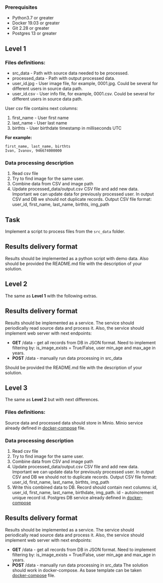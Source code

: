 ### Prerequisites

* Python3.7 or greater
* Docker 19.03 or greater
* Git 2.28 or greater
* Postgres 13 or greater

## Level 1

### Files definitions:

- src_data - Path with source data needed to be processed.
- processed_data - Path with output processed data.
- user_id.jpg - User image file, for example, 0001.jpg. Could be several for different users in source data path.
- user_id.csv - User info file, for example, 0001.csv. Could be several for different users in source data path.

User csv file contains next columns:

1. first_name - User first name
2. last_name - User last name
3. birthts - User birthdate timestamp in milliseconds UTC

**For example:**

```text
first_name, last_name, birthts
Ivan, Ivanov, 946674000000
```

### Data processing description

1. Read csv file
2. Try to find image for the same user.
3. Combine data from CSV and image path
4. Update processed_data/output.csv CSV file and add new data. Important we can update data for previously processed
   user. In output CSV and DB we should not duplicate records. Output CSV file format: user_id, first_name,
   last_name, birthts, img_path

## Task

Implement a script to process files from the `src_data` folder.

## Results delivery format

Results should be implemented as a python script with demo data. Also should be
provided the README.md file with the description of your solution.

## Level 2
The same as **Level 1** with the following extras.

## Results delivery format

Results should be implemented as a service. The service should periodically read source data and process it.
Also, the service should implement web server with next endpoints:
- **GET**  /data - get all records from DB in JSON format. Need to implement filtering by: is_image_exists = True/False, user min_age and max_age in years.
- **POST** /data - manually run data processing in src_data

Should be provided the README.md file with the description of your solution.

## Level 3
The same as **Level 2** but with next differences.

### Files definitions:
Source data and processed data should store in Minio. Minio service already defined in [docker-compose](./01-docker-comose/docker-compose.yml) file.

### Data processing description

1. Read csv file
2. Try to find image for the same user.
3. Combine data from CSV and image path
4. Update processed_data/output.csv CSV file and add new data. Important we can update data for previously processed
   user. In output CSV and DB we should not to duplicate records. Output CSV file format: user_id, first_name,
   last_name, birthts, img_path
5. Write this combined data to DB. Record should contain next columns: id, user_id, first_name, last_name, birthdate, img_path. id - autoincrement unique record id.
Postgres DB service already defined in [docker-compose](./01-docker-comose/docker-compose.yml)

## Results delivery format

Results should be implemented as a service. The service should periodically read source data and process it.
Also, the service should implement web server with next endpoints:
- **GET**  /data - get all records from DB in JSON format. Need to implement filtering by: is_image_exists = True/False, user min_age and max_age in years.
- **POST** /data - manually run data processing in src_data
The solution should work in docker-compose. As base template can be taken [docker-compose](./01-docker-comose/docker-compose.yml) file.